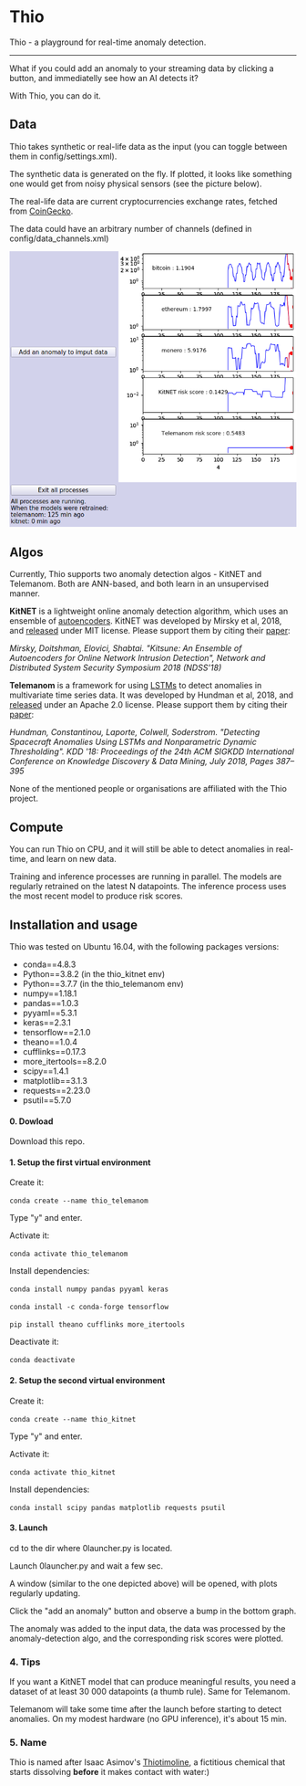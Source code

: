 # Thio
Thio - a playground for real-time anomaly detection.

-------

What if you could add an anomaly to your streaming data by clicking a button, and immediatelly see how an AI detects it?

With Thio, you can do it. 

## Data

Thio takes synthetic or real-life data as the input (you can toggle between them in config/settings.xml).

The synthetic data is generated on the fly. If plotted, it looks like something one would get from noisy physical sensors (see the picture below).

The real-life data are current cryptocurrencies exchange rates, fetched from [CoinGecko](https://www.coingecko.com/en).  

The data could have an arbitrary number of channels (defined in config/data_channels.xml)

![Alt text](Thio.png?raw=true "Title")

## Algos

Currently, Thio supports two anomaly detection algos - KitNET and Telemanom. Both are ANN-based, and both learn in an unsupervised manner. 

**KitNET** is a lightweight online anomaly detection algorithm, which uses an ensemble of [autoencoders](https://en.wikipedia.org/wiki/Autoencoder). KitNET was developed by Mirsky et al, 2018, and [released](https://github.com/ymirsky/KitNET-py) under MIT license. Please support them by citing their [paper](https://arxiv.org/abs/1802.09089):

*Mirsky, Doitshman, Elovici, Shabtai. "Kitsune: An Ensemble of Autoencoders for Online Network Intrusion Detection", Network and Distributed System Security Symposium 2018 (NDSS'18)* 

**Telemanom** is a framework for using [LSTMs](https://en.wikipedia.org/wiki/Long_short-term_memory) to detect anomalies in multivariate time series data. It was developed by Hundman et al, 2018, and [released](https://github.com/khundman/telemanom) under an Apache 2.0 license. Please support them by citing their [paper](https://arxiv.org/abs/1802.04431):

*Hundman, Constantinou, Laporte, Colwell, Soderstrom. "Detecting Spacecraft Anomalies Using LSTMs and Nonparametric Dynamic Thresholding". KDD '18: Proceedings of the 24th ACM SIGKDD International Conference on Knowledge Discovery & Data Mining, July 2018, Pages 387–395*

None of the mentioned people or organisations are affiliated with the Thio project. 

## Compute

You can run Thio on CPU, and it will still be able to detect anomalies in real-time, and learn on new data. 

Training and inference processes are running in parallel. The models are regularly retrained on the latest N datapoints. The inference process uses the most recent model to produce risk scores.

##  Installation and usage

Thio was tested on Ubuntu 16.04, with the following packages versions:
* conda==4.8.3
* Python==3.8.2 (in the thio_kitnet env)
* Python==3.7.7 (in the thio_telemanom env)
* numpy==1.18.1
* pandas==1.0.3
* pyyaml==5.3.1
* keras==2.3.1
* tensorflow==2.1.0
* theano==1.0.4
* cufflinks==0.17.3
* more_itertools==8.2.0
* scipy==1.4.1
* matplotlib==3.1.3
* requests==2.23.0
* psutil==5.7.0

#### 0. Dowload

Download this repo.

#### 1. Setup the first virtual environment

Create it:

```conda create --name thio_telemanom```

Type "y" and enter.

Activate it:

```conda activate thio_telemanom```

Install dependencies: 

```conda install numpy pandas pyyaml keras```

```conda install -c conda-forge tensorflow```

```pip install theano cufflinks more_itertools```

Deactivate it:

```conda deactivate```


#### 2. Setup the second virtual environment

Create it:

```conda create --name thio_kitnet```

Type "y" and enter.

Activate it:

```conda activate thio_kitnet```

Install dependencies: 

```conda install scipy pandas matplotlib requests psutil```



#### 3. Launch 

cd to the dir where 0launcher.py is located.

Launch 0launcher.py and wait a few sec. 

A window (similar to the one depicted above) will be opened, with plots regularly updating.

Click the "add an anomaly" button and observe a bump in the bottom graph. 

The anomaly was added to the input data, the data was processed by the anomaly-detection algo, and the corresponding risk scores were plotted.   

### 4. Tips

If you want a KitNET model that can produce meaningful results, you need a dataset of at least 30 000 datapoints (a thumb rule). Same for Telemanom.

Telemanom will take some time after the launch before starting to detect anomalies. On my modest hardware (no GPU inference), it's about 15 min. 

### 5. Name 

Thio is named after Isaac Asimov's [Thiotimoline](https://en.wikipedia.org/wiki/Thiotimoline), a fictitious chemical that starts dissolving **before** it makes contact with water:) 
